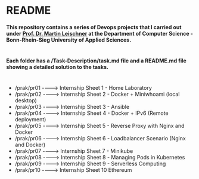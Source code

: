 # README

#### This repository contains a series of Devops projects that I carried out under [Prof. Dr. Martin Leischner](https://www.leischner.inf.h-brs.de/) at the Department of Computer Science - Bonn-Rhein-Sieg University of Applied Sciences.

#

#### Each folder has a /Task-Description/task.md file and a README.md file showing a detailed solution to the tasks.

#

* /prak/pr01 ----> Internship Sheet 1 - Home Laboratory
* /prak/pr02 ----> Internship Sheet 2 - Docker + Miniwhoami (local desktop)
* /prak/pr03 ----> Internship Sheet 3 - Ansible
* /prak/pr04 ----> Internship Sheet 4 - Docker + IPv6 (Remote deployment)
* /prak/pr05 ----> Internship Sheet 5 - Reverse Proxy with Nginx and Docker
* /prak/pr06 ----> Internship Sheet 6 - Loadbalancer Scenario (Nginx and Docker)
* /prak/pr07 ----> Internship Sheet 7 - Minikube
* /prak/pr08 ----> Internship Sheet 8 - Managing Pods in Kubernetes
* /prak/pr09 ----> Internship Sheet 9 - Serverless Computing
* /prak/pr10 ----> Internship Sheet 10  Ethereum
